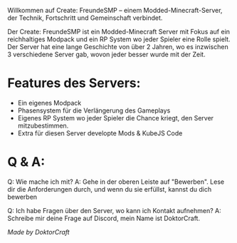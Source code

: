 Willkommen auf Create: FreundeSMP – einem Modded-Minecraft-Server, der Technik, Fortschritt und Gemeinschaft verbindet.

Der Create: FreundeSMP ist ein Modded-Minecraft Server mit Fokus auf ein reichhaltiges Modpack und ein RP System wo jeder Spieler eine Rolle spielt. Der Server hat eine lange Geschichte von über 2 Jahren, wo es inzwischen 3 verschiedene Server gab, wovon jeder besser wurde mit der Zeit.

# Features des Servers:
* Ein eigenes Modpack
* Phasensystem für die Verlängerung des Gameplays
* Eigenes RP System wo jeder Spieler die Chance kriegt, den Server mitzubestimmen.
* Extra für diesen Server developte Mods & KubeJS Code

# Q & A:
Q: Wie mache ich mit?
A: Gehe in der oberen Leiste auf "Bewerben". Lese dir die Anforderungen durch, und wenn du sie erfüllst, kannst du dich bewerben

Q: Ich habe Fragen über den Server, wo kann ich Kontakt aufnehmen?
A: Schreibe mir deine Frage auf Discord, mein Name ist DoktorCraft.

*Made by DoktorCraft*
